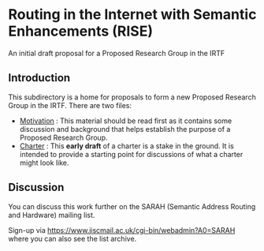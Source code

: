 # Routing in the Internet with Semantic Enhancements (RISE)
An initial draft proposal for a Proposed Research Group in the IRTF

## Introduction
This subdirectory is a home for proposals to form a new Proposed Research Group in the IRTF.
There are two files:
* [Motivation](https://github.com/danielkinguk/sarah/blob/main/RISE/motivation.md) : This material should be read first as it contains some discussion and background that helps establish the purpose of a Proposed Research Group.
* [Charter](https://github.com/danielkinguk/sarah/blob/main/RISE/charter.md) : This **early draft** of a charter is a stake in the ground. It is intended to provide a starting point for discussions of what a charter might look like.

## Discussion
You can discuss this work further on the SARAH (Semantic Address Routing and Hardware) mailing list.

Sign-up via https://www.jiscmail.ac.uk/cgi-bin/webadmin?A0=SARAH where you can also see the list archive.
